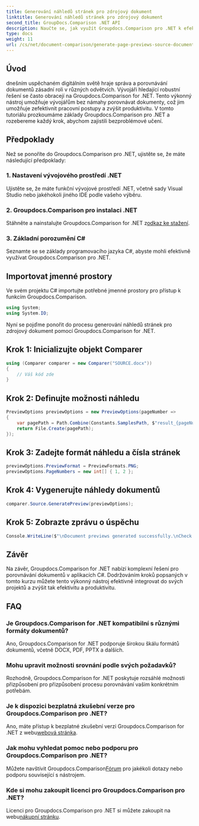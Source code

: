 ```yaml
---
title: Generování náhledů stránek pro zdrojový dokument
linktitle: Generování náhledů stránek pro zdrojový dokument
second_title: GroupDocs.Comparison .NET API
description: Naučte se, jak využít Groupdocs.Comparison pro .NET k efektivnímu zefektivnění procesů porovnávání dokumentů ve vašich C# projektech.
type: docs
weight: 11
url: /cs/net/document-comparison/generate-page-previews-source-document/
---
```

## Úvod
dnešním uspěchaném digitálním světě hraje správa a porovnávání dokumentů zásadní roli v různých odvětvích. Vývojáři hledající robustní řešení se často obracejí na Groupdocs.Comparison for .NET. Tento výkonný nástroj umožňuje vývojářům bez námahy porovnávat dokumenty, což jim umožňuje zefektivnit pracovní postupy a zvýšit produktivitu. V tomto tutoriálu prozkoumáme základy Groupdocs.Comparison pro .NET a rozebereme každý krok, abychom zajistili bezproblémové učení.
## Předpoklady
Než se ponoříte do Groupdocs.Comparison pro .NET, ujistěte se, že máte následující předpoklady:
### 1. Nastavení vývojového prostředí .NET
Ujistěte se, že máte funkční vývojové prostředí .NET, včetně sady Visual Studio nebo jakéhokoli jiného IDE podle vašeho výběru.
### 2. Groupdocs.Comparison pro instalaci .NET
 Stáhněte a nainstalujte Groupdocs.Comparison for .NET z[odkaz ke stažení](https://releases.groupdocs.com/comparison/net/).
### 3. Základní porozumění C#
Seznamte se se základy programovacího jazyka C#, abyste mohli efektivně využívat Groupdocs.Comparison pro .NET.

## Importovat jmenné prostory
Ve svém projektu C# importujte potřebné jmenné prostory pro přístup k funkcím Groupdocs.Comparison.

```csharp
using System;
using System.IO;
```

Nyní se pojďme ponořit do procesu generování náhledů stránek pro zdrojový dokument pomocí Groupdocs.Comparison for .NET.
## Krok 1: Inicializujte objekt Comparer
```csharp
using (Comparer comparer = new Comparer("SOURCE.docx"))
{
    // Váš kód zde
}
```
## Krok 2: Definujte možnosti náhledu
```csharp
PreviewOptions previewOptions = new PreviewOptions(pageNumber =>
{
    var pagePath = Path.Combine(Constants.SamplesPath, $"result_{pageNumber}.png");
    return File.Create(pagePath);
});
```
## Krok 3: Zadejte formát náhledu a čísla stránek
```csharp
previewOptions.PreviewFormat = PreviewFormats.PNG;
previewOptions.PageNumbers = new int[] { 1, 2 };
```
## Krok 4: Vygenerujte náhledy dokumentů
```csharp
comparer.Source.GeneratePreview(previewOptions);
```
## Krok 5: Zobrazte zprávu o úspěchu
```csharp
Console.WriteLine($"\nDocument previews generated successfully.\nCheck output in {Directory.GetCurrentDirectory()}.");
```

## Závěr
Na závěr, Groupdocs.Comparison for .NET nabízí komplexní řešení pro porovnávání dokumentů v aplikacích C#. Dodržováním kroků popsaných v tomto kurzu můžete tento výkonný nástroj efektivně integrovat do svých projektů a zvýšit tak efektivitu a produktivitu.
## FAQ
### Je Groupdocs.Comparison for .NET kompatibilní s různými formáty dokumentů?
Ano, Groupdocs.Comparison for .NET podporuje širokou škálu formátů dokumentů, včetně DOCX, PDF, PPTX a dalších.
### Mohu upravit možnosti srovnání podle svých požadavků?
Rozhodně, Groupdocs.Comparison for .NET poskytuje rozsáhlé možnosti přizpůsobení pro přizpůsobení procesu porovnávání vašim konkrétním potřebám.
### Je k dispozici bezplatná zkušební verze pro Groupdocs.Comparison pro .NET?
 Ano, máte přístup k bezplatné zkušební verzi Groupdocs.Comparison for .NET z webu[webová stránka](https://releases.groupdocs.com/).
### Jak mohu vyhledat pomoc nebo podporu pro Groupdocs.Comparison pro .NET?
 Můžete navštívit Groupdocs.Comparison[Fórum](https://forum.groupdocs.com/c/comparison/12) pro jakékoli dotazy nebo podporu související s nástrojem.
### Kde si mohu zakoupit licenci pro Groupdocs.Comparison pro .NET?
 Licenci pro Groupdocs.Comparison pro .NET si můžete zakoupit na webu[nákupní stránku](https://purchase.groupdocs.com/buy).